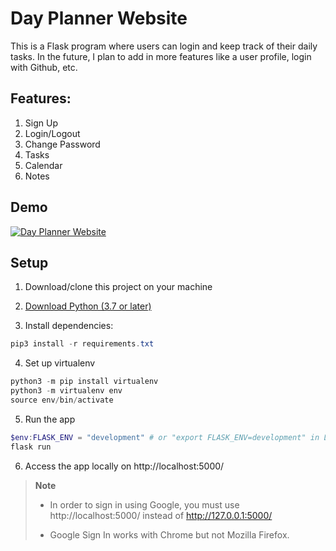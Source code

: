 # Day Planner Website
This is a Flask program where users can login and keep track of their daily tasks. In the future, I plan to add in more features like a user profile, login with Github, etc.

## Features:
1. Sign Up
2. Login/Logout
3. Change Password
4. Tasks
5. Calendar
6. Notes

## Demo

[![Day Planner Website](https://img.youtube.com/vi/ZX5aYcg5F8o/0.jpg)](http://www.youtube.com/watch?v=ZX5aYcg5F8o "Day Planner Website")

## Setup

1. Download/clone this project on your machine

2. [Download Python (3.7 or later)](https://www.python.org/downloads/) 

3. Install dependencies:
```Powershell
pip3 install -r requirements.txt
```

4. Set up virtualenv
```Powershell
python3 -m pip install virtualenv
python3 -m virtualenv env
source env/bin/activate
```

5. Run the app
```Powershell
$env:FLASK_ENV = "development" # or "export FLASK_ENV=development" in Linux
flask run 
```

6. Access the app locally on http://localhost:5000/



> **Note**
> 
> - In order to sign in using Google, you must use http://localhost:5000/ instead of http://127.0.0.1:5000/
> 
> - Google Sign In works with Chrome but not Mozilla Firefox.
> 
